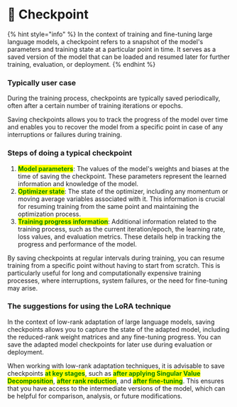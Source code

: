 # 🛫 Checkpoint

{% hint style="info" %}
In the context of training and fine-tuning large language models, a checkpoint refers to a snapshot of the model's parameters and training state at a particular point in time. It serves as a saved version of the model that can be loaded and resumed later for further training, evaluation, or deployment.
{% endhint %}

### Typically user case

During the training process, checkpoints are typically saved periodically, often after a certain number of training iterations or epochs.

Saving checkpoints allows you to track the progress of the model over time and enables you to recover the model from a specific point in case of any interruptions or failures during training.

### Steps of doing a typical checkpoint

1. <mark style="color:green;">**Model parameters**</mark>: The values of the model's weights and biases at the time of saving the checkpoint. These parameters represent the learned information and knowledge of the model.
2. <mark style="color:green;">**Optimizer state**</mark>: The state of the optimizer, including any momentum or moving average variables associated with it. This information is crucial for resuming training from the same point and maintaining the optimization process.
3. <mark style="color:green;">**Training progress information**</mark>: Additional information related to the training process, such as the current iteration/epoch, the learning rate, loss values, and evaluation metrics. These details help in tracking the progress and performance of the model.

By saving checkpoints at regular intervals during training, you can resume training from a specific point without having to start from scratch. This is particularly useful for long and computationally expensive training processes, where interruptions, system failures, or the need for fine-tuning may arise.

### The suggestions for using the LoRA technique

In the context of low-rank adaptation of large language models, saving checkpoints allows you to capture the state of the adapted model, including the reduced-rank weight matrices and any fine-tuning progress. You can save the adapted model checkpoints for later use during evaluation or deployment.

When working with low-rank adaptation techniques, it is advisable to save checkpoints <mark style="color:green;">**at key stages**</mark>, such as <mark style="color:green;">**after applying Singular Value Decomposition**</mark>, <mark style="color:green;">**after rank reduction**</mark>, and <mark style="color:green;">**after fine-tuning**</mark>. This ensures that you have access to the intermediate versions of the model, which can be helpful for comparison, analysis, or future modifications.
